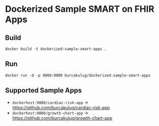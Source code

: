 # Dockerized Sample SMART on FHIR Apps

## Build

`docker build -t dockerized-sample-smart-apps .`

## Run

`docker run -d -p 9000:9000 burcakulug/dockerized-sample-smart-apps`

## Supported Sample Apps

+ `dockerhost:9000/cardiac-risk-app` &rarr; https://github.com/burcakulug/cardiac-risk-app
+ `dockerhost:9000/growth-chart-app` &rarr; https://github.com/burcakulug/growth-chart-app

